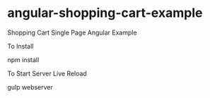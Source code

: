 # angular-shopping-cart-example
Shopping Cart Single Page Angular Example

To Install

npm install

To Start Server Live Reload

gulp webserver
